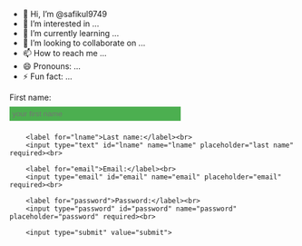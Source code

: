 - 👋 Hi, I’m @safikul9749
- 👀 I’m interested in ...
- 🌱 I’m currently learning ...
- 💞️ I’m looking to collaborate on ...
- 📫 How to reach me ...
- 😄 Pronouns: ...
- ⚡ Fun fact: ...

<!---
safikul9749/safikul9749 is a ✨ special ✨ repository because its `README.md` (this file) appears on your GitHub profile.
You can click the Preview link to take a look at your changes.
--->

<html>

<head>
    <title>form create</title>
</head>
  <style>
    input[type=text],select{
    width: 60%;
    padding:5px 5px;
    margin:8px 0;
    display:inline-block;
    border:1px solid #ccc;
    border-radious:4px;
    box-sizing:border-box
    }
     input[type=text],select{
    width: 60%;
    background-color: #4CAF50;
    color:white;
    padding:5px 5px;
    margin:8px 0;
    border:none;
    border-radious:4px;
    cursor:pointer;
    }
    
    input[type=email],select{
    width: 60%;
    background-color: #4CAF50;
    color:white;
    padding:5px 5px;
    margin:8px 0;
    border:none;
    border-radious:4px;
    cursor:pointer;
    }
    
    input[type=password],select{
    width: 40%;
    background-color: #4CAF50;
    color:white;
    padding:5px 5px;
    margin:4px 0;
    border:none;
    border-radious:4px;
    cursor:pointer;
    }
    
    input[type=submit]:hover{
    background-color: #45a049;
    }
    
    div{
    border-radious:5px;
    background-color:#f2f2f2;
    padding:20px
    }
    
  </style>

<body>
    <form>
        <label for="fname">First name:</label><br>
        <input type="text" id="fname" name="fname" placeholder="your first name" required><br>
          
        <label for="lname">Last name:</label><br>
        <input type="text" id="lname" name="lname" placeholder="last name" required><br>
          
        <label for="email">Email:</label><br>
        <input type="email" id="email" name="email" placeholder="email" required><br>
          
        <label for="password">Password:</label><br>
        <input type="password" id="password" name="password" placeholder="password" required><br>
          
        <input type="submit" value="submit">

 </form>
</body>

</html>
